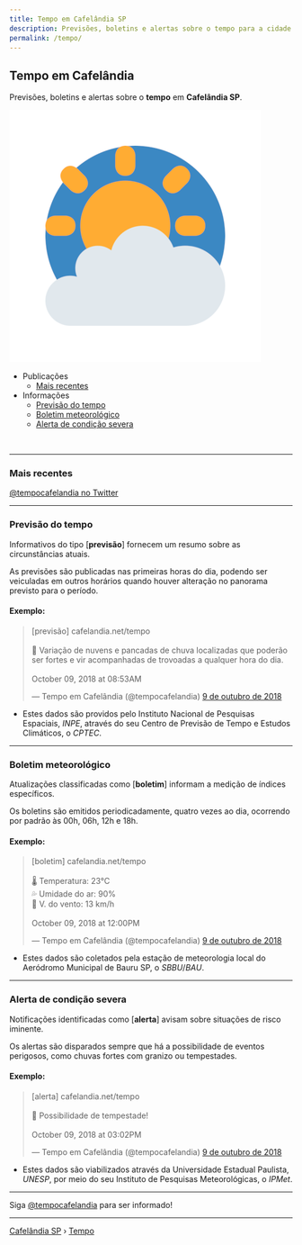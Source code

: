 ```yaml
---
title: Tempo em Cafelândia SP
description: Previsões, boletins e alertas sobre o tempo para a cidade de Cafelândia-SP
permalink: /tempo/
---
```


## Tempo em Cafelândia
Previsões, boletins e alertas sobre o __tempo__ em __Cafelândia SP__.

![Tempo em Cafelândia SP](tempocafelandia-1810.png)

- Publicações
  - [Mais recentes](#mais-recentes)
- Informações
  - [Previsão do tempo](#previs%C3%A3o-do-tempo)
  - [Boletim meteorológico](#boletim-meteorol%C3%B3gico)
  - [Alerta de condição severa](#alerta-de-condi%C3%A7%C3%A3o-severa)

<br>

---

### Mais recentes

<a target="_blank" class="twitter-timeline" data-lang="pt" data-tweet-limit="6" data-chrome="noheader nofooter noborders noscrollbar transparent" href="https://twitter.com/tempocafelandia?ref_src=twsrc%5Etfw">@tempocafelandia no Twitter</a>

---

### Previsão do tempo
Informativos do tipo [__previsão__] fornecem um resumo sobre as circunstâncias atuais.

As previsões são publicadas nas primeiras horas do dia, podendo ser veiculadas em outros horários quando houver alteração no panorama previsto para o período.

#### Exemplo:

<blockquote class="twitter-tweet" data-lang="pt"><p lang="pt" dir="ltr">[previsão] cafelandia​.net/tempo<br><br>🔔 Variação de nuvens e pancadas de chuva localizadas que poderão ser fortes e vir acompanhadas de trovoadas a qualquer hora do dia. <br><br>October 09, 2018 at 08:53AM</p>&mdash; Tempo em Cafelândia (@tempocafelandia) <a href="https://twitter.com/tempocafelandia/status/1049631239571935234?ref_src=twsrc%5Etfw">9 de outubro de 2018</a></blockquote>

- Estes dados são providos pelo Instituto Nacional de Pesquisas Espaciais, _INPE_, através do seu Centro de Previsão de Tempo e Estudos Climáticos, o _CPTEC_.

---

### Boletim meteorológico
Atualizações classificadas como [__boletim__] informam a medição de índices específicos.

Os boletins são emitidos periodicadamente, quatro vezes ao dia, ocorrendo por padrão às 00h, 06h, 12h e 18h.

#### Exemplo:

<blockquote class="twitter-tweet" data-lang="pt"><p lang="pt" dir="ltr">[boletim] cafelandia​.net/tempo<br><br>🌡 Temperatura: 23°C <br>💦 Umidade do ar: 90% <br>💨 V. do vento: 13 km/h <br><br>October 09, 2018 at 12:00PM</p>&mdash; Tempo em Cafelândia (@tempocafelandia) <a href="https://twitter.com/tempocafelandia/status/1049676007911956486?ref_src=twsrc%5Etfw">9 de outubro de 2018</a></blockquote>

- Estes dados são coletados pela estação de meteorologia local do Aeródromo Municipal de Bauru SP, o _SBBU_/_BAU_.

---

### Alerta de condição severa
Notificações identificadas como [__alerta__] avisam sobre situações de risco iminente. 

Os alertas são disparados sempre que há a possibilidade de eventos perigosos, como chuvas fortes com granizo ou tempestades.

#### Exemplo:

<blockquote class="twitter-tweet" data-lang="pt"><p lang="pt" dir="ltr">[alerta] cafelandia​.net/tempo<br><br>🚨 Possibilidade de tempestade! <br><br>October 09, 2018 at 03:02PM</p>&mdash; Tempo em Cafelândia (@tempocafelandia) <a href="https://twitter.com/tempocafelandia/status/1049724733346992129?ref_src=twsrc%5Etfw">9 de outubro de 2018</a></blockquote>

- Estes dados são viabilizados através da Universidade Estadual Paulista, _UNESP_, por meio do seu Instituto de Pesquisas Meteorológicas, o _IPMet_.

---

Siga <a rel="noopener" target="_blank" href="https://twitter.com/tempocafelandia">@tempocafelandia</a> para ser informado!

---

[Cafelândia SP](https://www.cafelandia.net/) › [Tempo](https://www.cafelandia.net/tempo/)

<script async src="https://platform.twitter.com/widgets.js" charset="utf-8"></script>
